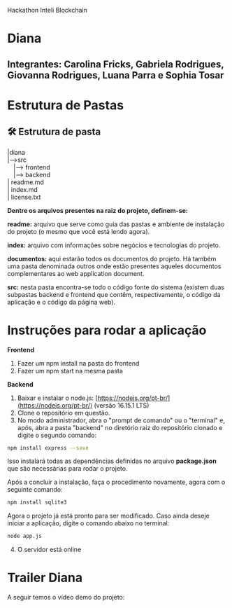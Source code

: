 Hackathon Inteli Blockchain
# Diana
## Integrantes: Carolina Fricks, Gabriela Rodrigues, Giovanna Rodrigues, Luana Parra e Sophia Tosar

# Estrutura de Pastas 

## 🛠 Estrutura de pasta

|diana<br>
    |-->src<br>
         &emsp;|--> frontend<br>
  &emsp;|--> backend<br>
| readme.md<br>
| index.md<br>
| license.txt<br>



<b>Dentre os arquivos presentes na raiz do projeto, definem-se:</b>

<b>readme:</b> arquivo que serve como guia das pastas e ambiente de instalação do projeto (o mesmo que você está lendo agora).

<b>index:</b> arquivo com informações sobre negócios e tecnologias do projeto.

<b>documentos:</b> aqui estarão todos os documentos do projeto. Há também uma pasta denominada outros onde estão presentes aqueles documentos complementares ao web application document.

<b>src:</b> nesta pasta encontra-se todo o código fonte do sistema (existem duas subpastas backend e frontend que contêm, respectivamente, o código da aplicação e o código da página web).

# Instruções para rodar a aplicação 

**Frontend**

1. Fazer um npm install na pasta do frontend<br>
2. Fazer um npm start na mesma pasta<br>

**Backend**

1.  Baixar e instalar o node.js:  [https://nodejs.org/pt-br/](https://nodejs.org/pt-br/) (versão 16.15.1 LTS)
2. Clone o repositório em questão.
3.  No modo administrador, abra o "prompt de comando" ou o "terminal" e, após,  abra a pasta "backend" no diretório raiz do repositório clonado e digite o segundo comando:

```sh
npm install express --save
```

Isso instalará todas as dependências definidas no arquivo <b>package.json</b> que são necessárias para rodar o projeto. <br>

Após a concluir a instalação, faça o procedimento novamente, agora com o seguinte comando: <br>

```sh
npm install sqlite3
```

Agora o projeto já está pronto para ser modificado. Caso ainda deseje iniciar a aplicação, digite o comando abaixo no terminal:

```sh
node app.js
```
4. O servidor está online

# Trailer Diana

A seguir temos o vídeo demo do projeto:

